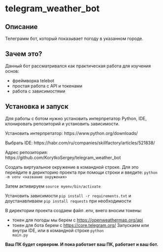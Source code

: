 <h1>telegram_weather_bot</h1>

<h2>Описание</h2> 
Телеграмм бот, который показывает погоду в указанном городе. 

<h2>Зачем это?</h2> 

Данный бот рассматривался как практическая работа для изучения основ:
* фреймворка telebot
* простая работа с API и токенами
* работа с зависимостями

<h2>Установка и запуск</h2> 

<p>Для работы с ботом нужно установить интерпретатор Python, IDE, клонировать репозиторий и установить зависимости.</p> 
<p>Установить интерпретатор: https://www.python.org/downloads/</p>
<p>Выбрать IDE: https://habr.com/ru/companies/skillfactory/articles/521838/</p>
<p>Адрес репозитория: https://github.com/KorytkoSergey/telegram_weather_bot</p>
<p>Создать виртуальное окружение в командной строке. Для это перейдите в дерикторию проекта при помощи строки и введите: <code>python -m venv <название окружения></code></p>
<p>Затем активируем <code>source myenv/bin/activate</code></p>
<p>Установить зависимости <code>pip install -r requirements.txt</code> и доустанавливаем <code>pip install requests</code> при необходимости</p>

В директории проекта создаем файл .env, внего вносим токены:
* токен для погоды мы берем с https://openweathermap.org/api
* токен для бота берем с https://core.telegram.org/
Запускаем или внутри IDE, или в командной строке <code>python main.py</code>

**Ваш ПК будет сервером. И пока работает ваш ПК, работает и ваш бот.** 
